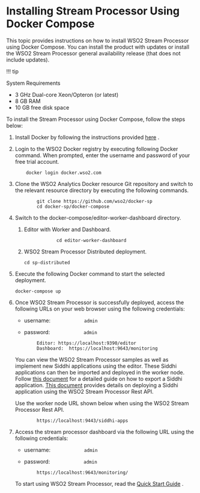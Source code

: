 # Installing Stream Processor Using Docker Compose

This topic provides instructions on how to install WSO2 Stream Processor
using Docker Compose. You can install the product with updates or
install the WSO2 Stream Processor general availability release (that
does not include updates).

!!! tip

System Requirements

-   3 GHz Dual-core Xeon/Opteron (or latest)
-   8 GB RAM
-   10 GB free disk space


To install the Stream Processor using Docker Compose, follow the steps
below:

1.  Install Docker by following the instructions provided
    [here](https://docs.docker.com/install/) .
2.  Login to the WSO2 Docker registry by executing following Docker
    command. When prompted, enter the username and password of your free
    trial account.  

    ``` text
        docker login docker.wso2.com
    ```

3.  Clone the WSO2 Analytics Docker resource Git repository and switch
    to the relevant resource directory by executing the following
    commands.

    ``` text
            git clone https://github.com/wso2/docker-sp
            cd docker-sp/docker-compose
    ```

      

4.  Switch to the docker-compose/editor-worker-dashboard directory.  

    1.  Editor with Worker and Dashboard.  

        `             cd editor-worker-dashboard            `

    2.  WSO2 Stream Processor Distributed deployment.  

            cd sp-distributed

          

5.  Execute the following Docker command to start the selected
    deployment.

        docker-compose up

6.  Once WSO2 Stream Processor is successfully deployed, access the
    following URLs on your web browser using the following credentials:

    -   username: `             admin            `

    -   password: `             admin            `

    ``` text
            Editor: https://localhost:9390/editor
            Dashboard:  https://localhost:9643/monitoring
    ```

    You can view the WSO2 Stream Processor samples as well as implement
    new Siddhi applications using the editor. These Siddhi applications
    can then be imported and deployed in the worker node. Follow [this
    document](https://docs.wso2.com/display/sp430/Exporting+a+Siddhi+File)
    for a detailed guide on how to export a Siddhi application. [This
    document](https://docs.wso2.com/display/sp430/Deploying+Streaming+Applications)
    provides details on deploying a Siddhi application using the WSO2
    Stream Processor Rest API.

    Use the worker node URL shown below when using the WSO2 Stream
    Processor Rest API.

    ``` text
            https://localhost:9443/siddhi-apps
    ```

7.  Access the stream processor dashboard via the following URL using
    the following credentials:  

    -   username: `             admin            `

    -   password: `             admin            `

    ``` text
            https://localhost:9643/monitoring/
    ```

      

    To start using WSO2 Stream Processor, read the [Quick Start
    Guide](http://docs.wso2.com/stream-processor/Quick%20Start%20Guide)
    .
